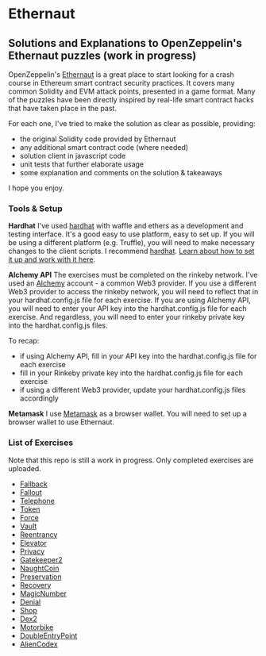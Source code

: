 # Ethernaut
## Solutions and Explanations to OpenZeppelin's Ethernaut puzzles (work in progress) 

OpenZeppelin's [Ethernaut](https://ethernaut.openzeppelin.com/) is a great place to start looking for a crash course in Ethereum smart contract security practices. It covers many common Solidity and EVM attack points, presented in a game format. Many of the puzzles have been directly inspired by real-life smart contract hacks that have taken place in the past. 

For each one, I've tried to make the solution as clear as possible, providing: 
- the original Solidity code provided by Ethernaut 
- any additional smart contract code (where needed) 
- solution client in javascript code 
- unit tests that further elaborate usage 
- some explanation and comments on the solution & takeaways 

I hope you enjoy. 

### Tools & Setup 

**Hardhat** 
I've used [hardhat](https://hardhat.org/) with waffle and ethers as a development and testing interface. It's a good easy to use platform, easy to set up. If you will be using a different platform (e.g. Truffle), you will need to make necessary changes to the client scripts. 
I recommend [hardhat](https://hardhat.org/). [Learn about how to set it up and work with it here](https://hardhat.org/tutorial/). 

**Alchemy API**
The exercises must be completed on the rinkeby network. I've used an [Alchemy](https://www.alchemy.com/) account - a common Web3 provider. If you use a different Web3 provider to access the rinkeby network, you will need to reflect that in your hardhat.config.js file for each exercise. If you are using Alchemy API, you will need to enter your API key into the hardhat.config.js file for each exercise. And regardless, you will need to enter your rinkeby private key into the hardhat.config.js files. 

To recap: 
- if using Alchemy API, fill in your API key into the hardhat.config.js file for each exercise 
- fill in your Rinkeby private key into the hardhat.config.js file for each exercise 
- if using a different Web3 provider, update your hardhat.config.js files accordingly 

**Metamask**
I use [Metamask](https://metamask.io/) as a browser wallet. You will need to set up a browser wallet to use Ethernaut. 


### List of Exercises 
Note that this repo is still a work in progress. Only completed exercises are uploaded. 

- [Fallback](https://github.com/jrkosinski/Ethernaut/tree/main/Fallback) 
- [Fallout](https://github.com/jrkosinski/Ethernaut/tree/main/Fallout) 
- [Telephone](https://github.com/jrkosinski/Ethernaut/tree/main/Telephone) 
- [Token](https://github.com/jrkosinski/Ethernaut/tree/main/Token) 
- [Force](https://github.com/jrkosinski/Ethernaut/tree/main/Force) 
- [Vault](https://github.com/jrkosinski/Ethernaut/tree/main/Vault) 
- [Reentrancy](https://github.com/jrkosinski/Ethernaut/tree/main/Reentrancy) 
- [Elevator](https://github.com/jrkosinski/Ethernaut/tree/main/Elevator) 
- [Privacy](https://github.com/jrkosinski/Ethernaut/tree/main/Privacy) 
- [Gatekeeper2](https://github.com/jrkosinski/Ethernaut/tree/main/Gatekeeper2) 
- [NaughtCoin](https://github.com/jrkosinski/Ethernaut/tree/main/NaughtCoin) 
- [Preservation](https://github.com/jrkosinski/Ethernaut/tree/main/Preservation) 
- [Recovery](https://github.com/jrkosinski/Ethernaut/tree/main/Recovery) 
- [MagicNumber](https://github.com/jrkosinski/Ethernaut/tree/main/MagicNumber) 
- [Denial](https://github.com/jrkosinski/Ethernaut/tree/main/Denial) 
- [Shop](https://github.com/jrkosinski/Ethernaut/tree/main/Shop) 
- [Dex2](https://github.com/jrkosinski/Ethernaut/tree/main/Dex2) 
- [Motorbike](https://github.com/jrkosinski/Ethernaut/tree/main/Motorbike) 
- [DoubleEntryPoint](https://github.com/jrkosinski/Ethernaut/tree/main/DoubleEntryPoint) 
- [AlienCodex](https://github.com/jrkosinski/Ethernaut/tree/main/AlienCodex) 

